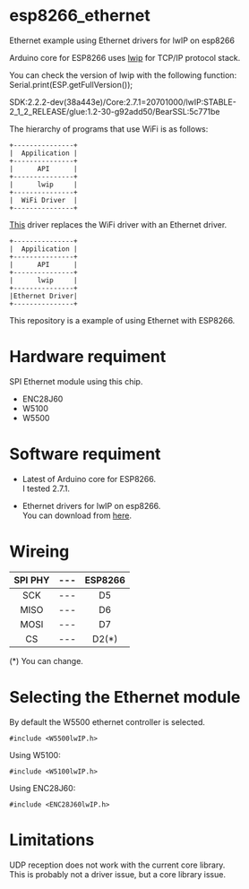 # esp8266_ethernet

Ethernet example using Ethernet drivers for lwIP on esp8266

Arduino core for ESP8266 uses [lwip](https://savannah.nongnu.org/projects/lwip/) for TCP/IP protocol stack.

You can check the version of lwip with the following function: Serial.print(ESP.getFullVersion());

SDK:2.2.2-dev(38a443e)/Core:2.7.1=20701000/lwIP:STABLE-2_1_2_RELEASE/glue:1.2-30-g92add50/BearSSL:5c771be

The hierarchy of programs that use WiFi is as follows:

```
+---------------+
|  Appilication |
+---------------+
|      API      |
+---------------+
|      lwip     |
+---------------+
|  WiFi Driver  |
+---------------+ 
```



[This](https://github.com/d-a-v/W5500lwIP) driver replaces the WiFi driver with an Ethernet driver.

```
+---------------+
|  Appilication |
+---------------+
|      API      |
+---------------+
|      lwip     |
+---------------+
|Ethernet Driver|
+---------------+
```

This repository is a example of using Ethernet with ESP8266.

# Hardware requiment
SPI Ethernet module using this chip.
- ENC28J60
- W5100
- W5500

# Software requiment
- Latest of Arduino core for ESP8266.   
I tested 2.7.1.   

- Ethernet drivers for lwIP on esp8266.   
You can download from [here](https://github.com/d-a-v/W5500lwIP).

# Wireing

|SPI PHY|---|ESP8266|
|:-:|:-:|:-:|
|SCK|---|D5|
|MISO|---|D6|
|MOSI|---|D7|
|CS|---|D2(*)|

(*) You can change.

# Selecting the Ethernet module

By default the W5500 ethernet controller is selected.

```
#include <W5500lwIP.h>
```

Using W5100:

```
#include <W5100lwIP.h>
```

Using ENC28J60:

```
#include <ENC28J60lwIP.h>
```

# Limitations
UDP reception does not work with the current core library.   
This is probably not a driver issue, but a core library issue.   
